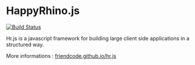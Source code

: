 HappyRhino.js
=============================

[![Build Status](https://travis-ci.org/FriendCode/hr.js.png?branch=master)](https://travis-ci.org/FriendCode/hr.js)

Hr.js is a javascript framework for building large client side applications in a structured way.

More informations : [friendcode.github.io/hr.js](http://friendcode.github.io/hr.js/)
